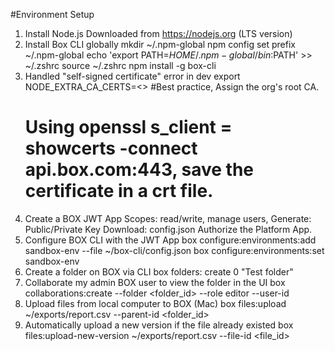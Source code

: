 #Environment Setup
1. Install Node.js
    Downloaded from https://nodejs.org (LTS version)
2. Install Box CLI globally
    mkdir ~/.npm-global
    npm config set prefix ~/.npm-global
    echo 'export PATH=$HOME/.npm-global/bin:$PATH' >> ~/.zshrc
    source ~/.zshrc
    npm install -g box-cli
3. Handled "self-signed certificate" error in dev
    export NODE_EXTRA_CA_CERTS=<<Your CA root certificate>>  #Best practice, Assign the org's root CA.
    # Using openssl s_client = showcerts -connect api.box.com:443, save the certificate in a crt file. 
4. Create a BOX JWT App
   Scopes: read/write, manage users,
   Generate: Public/Private Key
   Download: config.json
   Authorize the Platform App.  
6. Configure BOX CLI with the JWT App
   box configure:environments:add sandbox-env --file ~/box-cli/config.json
   box configure:environments:set sandbox-env
7. Create a folder on BOX via CLI
   box folders: create 0 "Test folder"
8. Collaborate my admin BOX user to view the folder in the UI
   box collaborations:create --folder <folder_id> --role editor --user-id <User ID>
9. Upload files from local computer to BOX (Mac)
   box files:upload ~/exports/report.csv --parent-id <folder_id>
10. Automatically upload a new version if the file already existed
   box files:upload-new-version ~/exports/report.csv --file-id <file_id>
